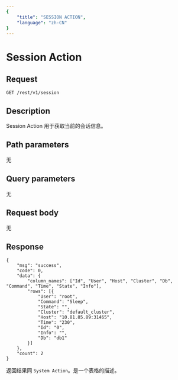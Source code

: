 ```yaml
---
{
    "title": "SESSION ACTION",
    "language": "zh-CN"
}
---
```


<!-- 
Licensed to the Apache Software Foundation (ASF) under one
or more contributor license agreements.  See the NOTICE file
distributed with this work for additional information
regarding copyright ownership.  The ASF licenses this file
to you under the Apache License, Version 2.0 (the
"License"); you may not use this file except in compliance
with the License.  You may obtain a copy of the License at

  http://www.apache.org/licenses/LICENSE-2.0

Unless required by applicable law or agreed to in writing,
software distributed under the License is distributed on an
"AS IS" BASIS, WITHOUT WARRANTIES OR CONDITIONS OF ANY
KIND, either express or implied.  See the License for the
specific language governing permissions and limitations
under the License.
-->

# Session Action

## Request

```
GET /rest/v1/session
```

## Description

Session Action 用于获取当前的会话信息。
    
## Path parameters

无

## Query parameters

无

## Request body

无

## Response

```
{
	"msg": "success",
	"code": 0,
	"data": {
		"column_names": ["Id", "User", "Host", "Cluster", "Db", "Command", "Time", "State", "Info"],
		"rows": [{
			"User": "root",
			"Command": "Sleep",
			"State": "",
			"Cluster": "default_cluster",
			"Host": "10.81.85.89:31465",
			"Time": "230",
			"Id": "0",
			"Info": "",
			"Db": "db1"
		}]
	},
	"count": 2
}
```
    
返回结果同 `System Action`。是一个表格的描述。